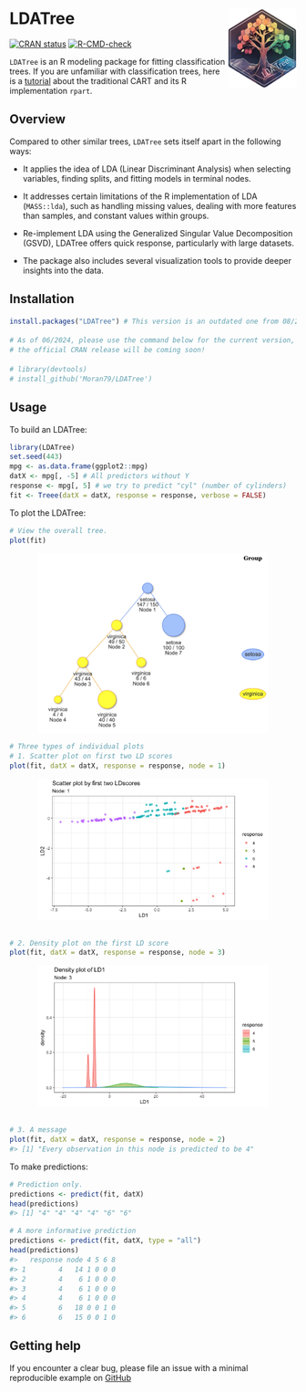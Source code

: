 
<!-- README.md is generated from README.Rmd. Please edit that file -->

# LDATree <a href="http://iamwangsiyu.com/LDATree/"><img src="man/figures/logo.png" align="right" height="139" alt="LDATree website" /></a>

<!-- badges: start -->

[![CRAN
status](https://www.r-pkg.org/badges/version/LDATree)](https://CRAN.R-project.org/package=LDATree)
[![R-CMD-check](https://github.com/Moran79/LDATree/actions/workflows/R-CMD-check.yaml/badge.svg)](https://github.com/Moran79/LDATree/actions/workflows/R-CMD-check.yaml)
<!-- badges: end -->

`LDATree` is an R modeling package for fitting classification trees. If
you are unfamiliar with classification trees, here is a
[tutorial](http://www.sthda.com/english/articles/35-statistical-machine-learning-essentials/141-cart-model-decision-tree-essentials/)
about the traditional CART and its R implementation `rpart`.

## Overview

Compared to other similar trees, `LDATree` sets itself apart in the
following ways:

- It applies the idea of LDA (Linear Discriminant Analysis) when
  selecting variables, finding splits, and fitting models in terminal
  nodes.

- It addresses certain limitations of the R implementation of LDA
  (`MASS::lda`), such as handling missing values, dealing with more
  features than samples, and constant values within groups.

- Re-implement LDA using the Generalized Singular Value Decomposition
  (GSVD), LDATree offers quick response, particularly with large
  datasets.

- The package also includes several visualization tools to provide
  deeper insights into the data.

## Installation

``` r
install.packages("LDATree") # This version is an outdated one from 08/2023.

# As of 06/2024, please use the command below for the current version,
# the official CRAN release will be coming soon!

# library(devtools)
# install_github('Moran79/LDATree')
```

## Usage

To build an LDATree:

``` r
library(LDATree)
set.seed(443)
mpg <- as.data.frame(ggplot2::mpg)
datX <- mpg[, -5] # All predictors without Y
response <- mpg[, 5] # we try to predict "cyl" (number of cylinders)
fit <- Treee(datX = datX, response = response, verbose = FALSE)
```

To plot the LDATree:

``` r
# View the overall tree.
plot(fit)
```

<img src="man/figures/README-plot1-1.png" width="80%" style="display: block; margin: auto;" />

``` r
# Three types of individual plots
# 1. Scatter plot on first two LD scores
plot(fit, datX = datX, response = response, node = 1)
```

<img src="man/figures/README-plot2-1.png" width="80%" style="display: block; margin: auto;" />

``` r

# 2. Density plot on the first LD score
plot(fit, datX = datX, response = response, node = 3)
```

<img src="man/figures/README-plot2-2.png" width="80%" style="display: block; margin: auto;" />

``` r

# 3. A message
plot(fit, datX = datX, response = response, node = 2)
#> [1] "Every observation in this node is predicted to be 4"
```

To make predictions:

``` r
# Prediction only.
predictions <- predict(fit, datX)
head(predictions)
#> [1] "4" "4" "4" "4" "6" "6"
```

``` r
# A more informative prediction
predictions <- predict(fit, datX, type = "all")
head(predictions)
#>   response node 4 5 6 8
#> 1        4   14 1 0 0 0
#> 2        4    6 1 0 0 0
#> 3        4    6 1 0 0 0
#> 4        4    6 1 0 0 0
#> 5        6   18 0 0 1 0
#> 6        6   15 0 0 1 0
```

## Getting help

If you encounter a clear bug, please file an issue with a minimal
reproducible example on
[GitHub](https://github.com/Moran79/LDATree/issues)
